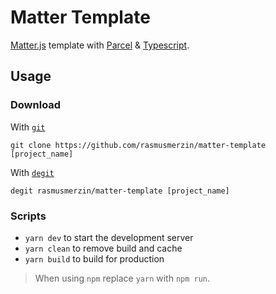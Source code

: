 # Matter Template

[Matter.js](https://brm.io/matter-js) template with
[Parcel](https://parceljs.org) &
[Typescript](https://www.typescriptlang.org).

## Usage

### Download

With [`git`](https://git-scm.com)

```
git clone https://github.com/rasmusmerzin/matter-template [project_name]
```

With [`degit`](https://www.npmjs.com/package/degit)

```
degit rasmusmerzin/matter-template [project_name]
```

### Scripts

- `yarn dev` to start the development server
- `yarn clean` to remove build and cache
- `yarn build` to build for production

> When using `npm` replace `yarn` with `npm run`.

